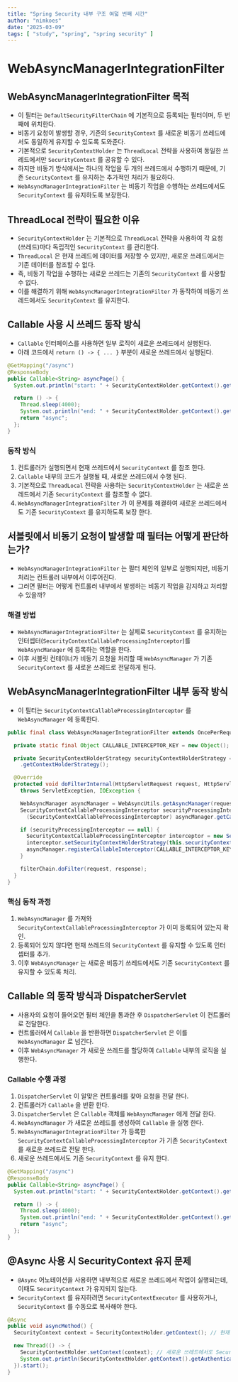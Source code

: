 ```yaml
---
title: "Spring Security 내부 구조 여덟 번째 시간"
author: "nimkoes"
date: "2025-03-09"
tags: [ "study", "spring", "spring security" ]
---
```


# WebAsyncManagerIntegrationFilter

## WebAsyncManagerIntegrationFilter 목적

- 이 필터는 `DefaultSecurityFilterChain` 에 기본적으로 등록되는 필터이며, 두 번째에 위치한다.
- 비동기 요청이 발생할 경우, 기존의 `SecurityContext` 를 새로운 비동기 쓰레드에서도 동일하게 유지할 수 있도록 도와준다.
- 기본적으로 `SecurityContextHolder` 는 `ThreadLocal` 전략을 사용하여 동일한 쓰레드에서만 `SecurityContext` 를 공유할 수 있다.
- 하지만 비동기 방식에서는 하나의 작업을 두 개의 쓰레드에서 수행하기 때문에, 기존 `SecurityContext` 를 유지하는 추가적인 처리가 필요하다.
- `WebAsyncManagerIntegrationFilter` 는 비동기 작업을 수행하는 쓰레드에서도 `SecurityContext` 를 유지하도록 보장한다.

## ThreadLocal 전략이 필요한 이유

- `SecurityContextHolder` 는 기본적으로 `ThreadLocal` 전략을 사용하여 각 요청(쓰레드)마다 독립적인 `SecurityContext` 를 관리한다.
- `ThreadLocal` 은 현재 쓰레드에 데이터를 저장할 수 있지만, 새로운 쓰레드에서는 기존 데이터를 참조할 수 없다.
- 즉, 비동기 작업을 수행하는 새로운 쓰레드는 기존의 `SecurityContext` 를 사용할 수 없다.
- 이를 해결하기 위해 `WebAsyncManagerIntegrationFilter` 가 동작하여 비동기 쓰레드에서도 `SecurityContext` 를 유지한다.

## Callable 사용 시 쓰레드 동작 방식

- `Callable` 인터페이스를 사용하면 일부 로직이 새로운 쓰레드에서 실행된다.
- 아래 코드에서 `return () -> { ... }` 부분이 새로운 쓰레드에서 실행된다.

```java
@GetMapping("/async")
@ResponseBody
public Callable<String> asyncPage() {
  System.out.println("start: " + SecurityContextHolder.getContext().getAuthentication().getName());

  return () -> {
    Thread.sleep(4000);
    System.out.println("end: " + SecurityContextHolder.getContext().getAuthentication().getName());
    return "async";
  };
}
```

### 동작 방식

1. 컨트롤러가 실행되면서 현재 쓰레드에서 `SecurityContext` 를 참조 한다.
2. `Callable` 내부의 코드가 실행될 때, 새로운 쓰레드에서 수행 된다.
3. 기본적으로 `ThreadLocal` 전략을 사용하는 `SecurityContextHolder` 는 새로운 쓰레드에서 기존 `SecurityContext` 를 참조할 수 없다.
4. `WebAsyncManagerIntegrationFilter` 가 이 문제를 해결하여 새로운 쓰레드에서도 기존 `SecurityContext` 를 유지하도록 보장 한다.

## 서블릿에서 비동기 요청이 발생할 때 필터는 어떻게 판단하는가?

- `WebAsyncManagerIntegrationFilter` 는 필터 체인의 일부로 실행되지만, 비동기 처리는 컨트롤러 내부에서 이루어진다.
- 그러면 필터는 어떻게 컨트롤러 내부에서 발생하는 비동기 작업을 감지하고 처리할 수 있을까?

### 해결 방법

- `WebAsyncManagerIntegrationFilter` 는 실제로 `SecurityContext` 를 유지하는 인터셉터(`SecurityContextCallableProcessingInterceptor`)를 `WebAsyncManager` 에 등록하는 역할을 한다.
- 이후 서블릿 컨테이너가 비동기 요청을 처리할 때 `WebAsyncManager` 가 기존 `SecurityContext` 를 새로운 쓰레드로 전달하게 된다.

## WebAsyncManagerIntegrationFilter 내부 동작 방식

- 이 필터는 `SecurityContextCallableProcessingInterceptor` 를 `WebAsyncManager` 에 등록한다.

```java
public final class WebAsyncManagerIntegrationFilter extends OncePerRequestFilter {

  private static final Object CALLABLE_INTERCEPTOR_KEY = new Object();

  private SecurityContextHolderStrategy securityContextHolderStrategy = SecurityContextHolder
    .getContextHolderStrategy();

  @Override
  protected void doFilterInternal(HttpServletRequest request, HttpServletResponse response, FilterChain filterChain)
    throws ServletException, IOException {

    WebAsyncManager asyncManager = WebAsyncUtils.getAsyncManager(request);
    SecurityContextCallableProcessingInterceptor securityProcessingInterceptor =
      (SecurityContextCallableProcessingInterceptor) asyncManager.getCallableInterceptor(CALLABLE_INTERCEPTOR_KEY);

    if (securityProcessingInterceptor == null) {
      SecurityContextCallableProcessingInterceptor interceptor = new SecurityContextCallableProcessingInterceptor();
      interceptor.setSecurityContextHolderStrategy(this.securityContextHolderStrategy);
      asyncManager.registerCallableInterceptor(CALLABLE_INTERCEPTOR_KEY, interceptor);
    }

    filterChain.doFilter(request, response);
  }
}
```

### 핵심 동작 과정

1. `WebAsyncManager` 를 가져와 `SecurityContextCallableProcessingInterceptor` 가 이미 등록되어 있는지 확인.
2. 등록되어 있지 않다면 현재 쓰레드의 `SecurityContext` 를 유지할 수 있도록 인터셉터를 추가.
3. 이후 `WebAsyncManager` 는 새로운 비동기 쓰레드에서도 기존 `SecurityContext` 를 유지할 수 있도록 처리.

## Callable 의 동작 방식과 DispatcherServlet

- 사용자의 요청이 들어오면 필터 체인을 통과한 후 `DispatcherServlet` 이 컨트롤러로 전달한다.
- 컨트롤러에서 `Callable` 을 반환하면 `DispatcherServlet` 은 이를 `WebAsyncManager` 로 넘긴다.
- 이후 `WebAsyncManager` 가 새로운 쓰레드를 할당하여 `Callable` 내부의 로직을 실행한다.

### Callable 수행 과정

1. `DispatcherServlet` 이 알맞은 컨트롤러를 찾아 요청을 전달 한다.
2. 컨트롤러가 `Callable` 을 반환 한다.
3. `DispatcherServlet` 은 `Callable` 객체를 `WebAsyncManager` 에게 전달 한다.
4. `WebAsyncManager` 가 새로운 쓰레드를 생성하여 `Callable` 을 실행 한다.
5. `WebAsyncManagerIntegrationFilter` 가 등록한 `SecurityContextCallableProcessingInterceptor` 가 기존 `SecurityContext` 를 새로운 쓰레드로 전달 한다.
6. 새로운 쓰레드에서도 기존 `SecurityContext` 를 유지 한다.

```java
@GetMapping("/async")
@ResponseBody
public Callable<String> asyncPage() {
  System.out.println("start: " + SecurityContextHolder.getContext().getAuthentication().getName());

  return () -> {
    Thread.sleep(4000);
    System.out.println("end: " + SecurityContextHolder.getContext().getAuthentication().getName());
    return "async";
  };
}
```

## @Async 사용 시 SecurityContext 유지 문제

- `@Async` 어노테이션을 사용하면 내부적으로 새로운 쓰레드에서 작업이 실행되는데, 이때도 `SecurityContext` 가 유지되지 않는다.
- `SecurityContext` 를 유지하려면 `SecurityContextExecutor` 를 사용하거나, `SecurityContext` 를 수동으로 복사해야 한다.

```java
@Async
public void asyncMethod() {
  SecurityContext context = SecurityContextHolder.getContext(); // 현재 SecurityContext 저장

  new Thread(() -> {
    SecurityContextHolder.setContext(context); // 새로운 쓰레드에서도 SecurityContext 유지
    System.out.println(SecurityContextHolder.getContext().getAuthentication().getName());
  }).start();
}
```
